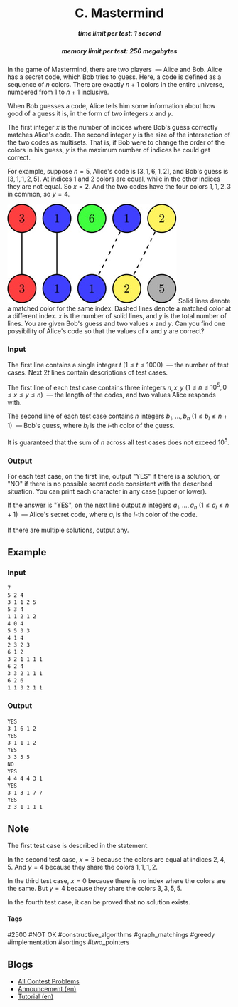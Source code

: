<h1 style='text-align: center;'> C. Mastermind</h1>

<h5 style='text-align: center;'>time limit per test: 1 second</h5>
<h5 style='text-align: center;'>memory limit per test: 256 megabytes</h5>

In the game of Mastermind, there are two players  — Alice and Bob. Alice has a secret code, which Bob tries to guess. Here, a code is defined as a sequence of $n$ colors. There are exactly $n+1$ colors in the entire universe, numbered from $1$ to $n+1$ inclusive.

When Bob guesses a code, Alice tells him some information about how good of a guess it is, in the form of two integers $x$ and $y$.

The first integer $x$ is the number of indices where Bob's guess correctly matches Alice's code. The second integer $y$ is the size of the intersection of the two codes as multisets. That is, if Bob were to change the order of the colors in his guess, $y$ is the maximum number of indices he could get correct.

For example, suppose $n=5$, Alice's code is $[3,1,6,1,2]$, and Bob's guess is $[3,1,1,2,5]$. At indices $1$ and $2$ colors are equal, while in the other indices they are not equal. So $x=2$. And the two codes have the four colors $1,1,2,3$ in common, so $y=4$.

 ![](images/b0f6bb317532f641398243272b16af86d744708f.png) Solid lines denote a matched color for the same index. Dashed lines denote a matched color at a different index. $x$ is the number of solid lines, and $y$ is the total number of lines. You are given Bob's guess and two values $x$ and $y$. Can you find one possibility of Alice's code so that the values of $x$ and $y$ are correct?

### Input

The first line contains a single integer $t$ ($1\le t\le 1000$)  — the number of test cases. Next $2t$ lines contain descriptions of test cases.

The first line of each test case contains three integers $n,x,y$ ($1\le n\le 10^5, 0\le x\le y\le n$)  — the length of the codes, and two values Alice responds with.

The second line of each test case contains $n$ integers $b_1,\ldots,b_n$ ($1\le b_i\le n+1$)  — Bob's guess, where $b_i$ is the $i$-th color of the guess.

It is guaranteed that the sum of $n$ across all test cases does not exceed $10^5$.

### Output

For each test case, on the first line, output "YES" if there is a solution, or "NO" if there is no possible secret code consistent with the described situation. You can print each character in any case (upper or lower).

If the answer is "YES", on the next line output $n$ integers $a_1,\ldots,a_n$ ($1\le a_i\le n+1$)  — Alice's secret code, where $a_i$ is the $i$-th color of the code.

If there are multiple solutions, output any.

## Example

### Input


```text
7
5 2 4
3 1 1 2 5
5 3 4
1 1 2 1 2
4 0 4
5 5 3 3
4 1 4
2 3 2 3
6 1 2
3 2 1 1 1 1
6 2 4
3 3 2 1 1 1
6 2 6
1 1 3 2 1 1
```
### Output


```text
YES
3 1 6 1 2
YES
3 1 1 1 2
YES
3 3 5 5
NO
YES
4 4 4 4 3 1
YES
3 1 3 1 7 7
YES
2 3 1 1 1 1
```
## Note

The first test case is described in the statement.

In the second test case, $x=3$ because the colors are equal at indices $2,4,5$. And $y=4$ because they share the colors $1,1,1,2$.

In the third test case, $x=0$ because there is no index where the colors are the same. But $y=4$ because they share the colors $3,3,5,5$.

In the fourth test case, it can be proved that no solution exists.



#### Tags 

#2500 #NOT OK #constructive_algorithms #graph_matchings #greedy #implementation #sortings #two_pointers 

## Blogs
- [All Contest Problems](../Codeforces_Round_658_(Div._1).md)
- [Announcement (en)](../blogs/Announcement_(en).md)
- [Tutorial (en)](../blogs/Tutorial_(en).md)
